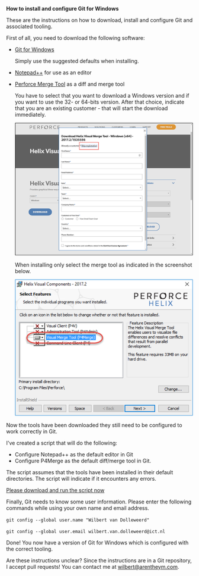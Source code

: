 ****How to install and configure Git for Windows****

These are the instructions on how to download, install and configure Git and associated tooling.

First of all, you need to download the following software:

* [Git for Windows](https://git-scm.com/download/win)

  Simply use the suggested defaults when installing.

* [Notepad++](https://notepad-plus-plus.org/download) for use as an editor
* [Perforce Merge Tool](https://www.perforce.com/downloads/visual-merge-tool) as a diff and merge tool

  You have to select that you want to download a Windows version and if you want to use the 32- or 64-bits version. After that choice, indicate that you are an existing customer - that will start the download immediately. 

  ![Download P4Merge](screenshots/download_p4merge.png)
    
  When installing only select the merge tool as indicated in the screenshot below.

  ![Install P4Merge](screenshots/install_p4merge.png)  


Now the tools have been downloaded they still need to be configured to work correctly in Git.

I've created a script that will do the following:

* Configure Notepad++ as the default editor in Git
* Configure P4Merge as the default diff/merge tool in Git.

The script assumes that the tools have been installed in their default directories. The script will indicate if it encounters any errors.

<a href="https://cdn.rawgit.com/WilbertOnGithub/GitTraining/b604b858/scripts/configure.cmd" download target="_blank">Please download and run the script now</a>

Finally, Git needs to know some user information. Please enter the following commands while using your own name and email address.

`git config --global user.name "Wilbert van Dolleweerd"`

`git config --global user.email wilbert.van.dolleweerd@ict.nl`

Done! You now have a version of Git for Windows which is configured with the correct tooling.

Are these instructions unclear? Since the instructions are in a Git repository, I accept pull requests! You can contact me at wilbert@arentheym.com.

